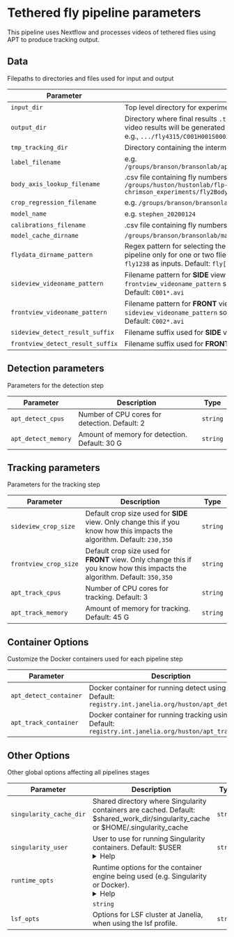 # Tethered fly pipeline parameters

This pipeline uses Nextflow and processes videos of tethered flies using APT to produce tracking output.

## Data

Filepaths to directories and files used for input and output

| Parameter | Description | Type |
|-----------|-----------|-----------|
| `input_dir` | Top level directory for experiment containing all individual fly subdirectories | `string` |
| `output_dir` | Directory where final results `.trk`, `_3dres.mat` will be generated. The per fly and per video results will be generated in the corresponding subfolders as found in the input, e.g., `.../fly4315/C001H001S0002/C001H001S0002_c.trk` | `string` |
| `tmp_tracking_dir` | Directory containing the intermediate results generated during the `detect` step | `string` |
| `label_filename` | e.g. `/groups/branson/bransonlab/apt/experiments/data/sh_trn5017_20200121_stripped.lbl` | `string` |
| `body_axis_lookup_filename` | .csv file containing fly numbers with the corresponding body axis .lbl files e.g. `/groups/huston/hustonlab/flp-chrimson_experiments/fly2BodyAxis_lookupTable_Ben.csv` | `string` |
| `crop_regression_filename` | e.g. `/groups/branson/bransonlab/mayank/stephen_copy/crop_regression_params.mat` | `string` |
| `model_name` | e.g. `stephen_20200124` | `string` |
| `calibrations_filename` | .csv file containing fly numbers with the corresponding calibration files | `string` |
| `model_cache_dirname` | `/groups/branson/bransonlab/mayank/stephen_copy/apt_cache` | `string` |
| `flydata_dirname_pattern` | Regex pattern for selecting the fly directories. This can be used for running the pipeline only for one or two flies for example: `fly123[4,8]` - selects only `fly1234` and `fly1238` as inputs. Default: `fly[0-9]*` | `string` |
| `sideview_videoname_pattern` | Filename pattern for **SIDE** view videos. Changing this may require settting `frontview_videoname_pattern` so that we process the side and front view in pairs. Default: `C001*.avi` | `string` |
| `frontview_videoname_pattern` | Filename pattern for **FRONT** view videos. Changing this may require settting `sideview_videoname_pattern` so that we process the side and front view in pairs.  Default: `C002*.avi` | `string` |
| `sideview_detect_result_suffix` | Filename suffix used for **SIDE** view intermediated results. Default: `_side` | `string` |
| `frontview_detect_result_suffix` | Filename suffix used for **FRONT** view intermediate results. Default: `_front` | `string` |

## Detection parameters

Parameters for the detection step

| Parameter | Description | Type |
|-----------|-----------|-----------|
| `apt_detect_cpus` | Number of CPU cores for detection. Default: 2 | `string` |
| `apt_detect_memory` | Amount of memory for detection. Default: 30 G | `string` |

## Tracking parameters

Parameters for the tracking step

| Parameter | Description | Type |
|-----------|-----------|-----------|
| `sideview_crop_size` | Default crop size used for **SIDE** view. Only change this if you know how this impacts the algorithm. Default: `230,350` | `string` |
| `frontview_crop_size` | Default crop size used for **FRONT** view. Only change this if you know how this impacts the algorithm. Default: `350,350` | `string` |
| `apt_track_cpus` | Number of CPU cores for tracking. Default: 3 | `string` |
| `apt_track_memory` | Amount of memory for tracking. Default: 45 G | `string` |

## Container Options

Customize the Docker containers used for each pipeline step

| Parameter | Description | Type |
|-----------|-----------|-----------|
| `apt_detect_container` | Docker container for running detect using APT. Default: `registry.int.janelia.org/huston/apt_detect:1.0` | `string` |
| `apt_track_container` | Docker container for running tracking using APT. Default: `registry.int.janelia.org/huston/apt_track:1.0` | `string` |

## Other Options

Other global options affecting all pipelines stages

| Parameter | Description | Type |
|-----------|-----------|-----------|
| `singularity_cache_dir` | Shared directory where Singularity containers are cached. Default: $shared_work_dir/singularity_cache or $HOME/.singularity_cache | `string` |
| `singularity_user` | User to use for running Singularity containers. Default: $USER <details><summary>Help</summary><small>This is automatically set to `ec2-user` when using the 'tower' profile</small></details>| `string` |
| `runtime_opts` | Runtime options for the container engine being used (e.g. Singularity or Docker). <details><summary>Help</summary><small>Runtime options for Singularity must include mounts for any directory paths you are using. You can also pass the --nv flag here to make use of NVIDIA GPU resources. For example, `--nv -B /your/data/dir -B /your/output/dir`
</small></details>| `string` |
| `lsf_opts` | Options for LSF cluster at Janelia, when using the lsf profile. | `string` |
